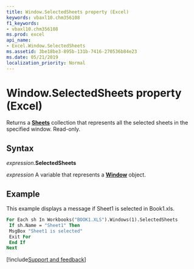 ```yaml
---
title: Window.SelectedSheets property (Excel)
keywords: vbaxl10.chm356108
f1_keywords:
- vbaxl10.chm356108
ms.prod: excel
api_name:
- Excel.Window.SelectedSheets
ms.assetid: 3be18be3-895b-131b-7416-270536b84e23
ms.date: 05/21/2019
localization_priority: Normal
---
```



# Window.SelectedSheets property (Excel)

Returns a **[Sheets](Excel.Sheets.md)** collection that represents all the selected sheets in the specified window. Read-only.


## Syntax

_expression_.**SelectedSheets**

_expression_ A variable that represents a **[Window](Excel.Window.md)** object.


## Example

This example displays a message if Sheet1 is selected in Book1.xls.

```vb
For Each sh In Workbooks("BOOK1.XLS").Windows(1).SelectedSheets 
 If sh.Name = "Sheet1" Then 
 MsgBox "Sheet1 is selected" 
 Exit For 
 End If 
Next
```



[!include[Support and feedback](~/includes/feedback-boilerplate.md)]